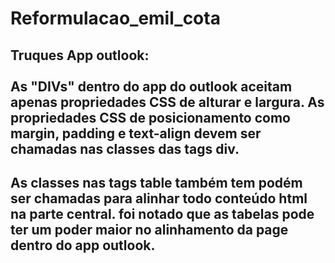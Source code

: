# Reformulacao_emil_cota

## Truques App outlook:<br><br>As "DIVs" dentro do app do outlook aceitam apenas propriedades CSS de alturar e largura. As propriedades CSS de posicionamento como margin, padding e text-align devem ser chamadas nas classes das tags div.

## As classes nas tags table também tem podém ser chamadas para alinhar todo conteúdo html na parte central. foi notado que as tabelas pode ter um poder maior no alinhamento da page dentro do app outlook.


